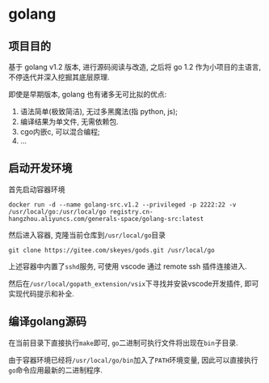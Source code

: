 # golang

## 项目目的

基于 golang v1.2 版本, 进行源码阅读与改造, 之后将 go 1.2 作为小项目的主语言, 不停迭代并深入挖掘其底层原理.

即使是早期版本, golang 也有诸多无可比拟的优点:

1. 语法简单(极致简洁), 无过多黑魔法(指 python, js);
2. 编译结果为单文件, 无需依赖包.
3. cgo内嵌c, 可以混合编程;
4. ...

## 启动开发环境

首先启动容器环境

```
docker run -d --name golang-src.v1.2 --privileged -p 2222:22 -v /usr/local/go:/usr/local/go registry.cn-hangzhou.aliyuncs.com/generals-space/golang-src:latest
```

然后进入容器, 克隆当前仓库到`/usr/local/go`目录

```
git clone https://gitee.com/skeyes/gods.git /usr/local/go
```

上述容器中内置了`sshd`服务, 可使用 vscode 通过 remote ssh 插件连接进入.

然后在`/usr/local/gopath_extension/vsix`下寻找并安装vscode开发插件, 即可实现代码提示和补全.

## 编译golang源码

在当前目录下直接执行`make`即可, `go`二进制可执行文件将出现在`bin`子目录. 

由于容器环境已经将`/usr/local/go/bin`加入了`PATH`环境变量, 因此可以直接执行`go`命令应用最新的二进制程序.
